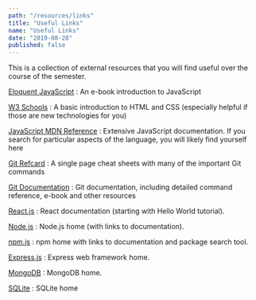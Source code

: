 ```yaml
---
path: "/resources/links"
title: "Useful Links"
name: "Useful Links"
date: "2019-08-28"
published: false
---
```


This is a collection of external resources that you will find useful over the course of the semester.

[Eloquent JavaScript](http://eloquentjavascript.net/3rd_edition/)
: An e-book introduction to JavaScript

[W3 Schools](http://www.w3schools.com)
: A basic introduction to HTML and CSS (especially helpful if those are new technologies for you)

[JavaScript MDN Reference](https://developer.mozilla.org/en-US/docs/Web/JavaScript)
: Extensive JavaScript documentation. If you search for particular aspects of the language, you will likely find yourself here

[Git Refcard](https://github.com/AlexZeitler/gitcheatsheet/blob/master/gitcheatsheet.pdf)
: A single page cheat sheets with many of the important Git commands

[Git Documentation](https://git-scm.com/doc)
: Git documentation, including detailed command reference, e-book and other resources

[React.js](https://reactjs.org/docs/hello-world.html)
: React documentation (starting with Hello World tutorial).

[Node.js](https://nodejs.org/en/)
: Node.js home (with links to documentation).

[npm.js](https://www.npmjs.com)
: npm home with links to documentation and package search tool.

[Express.js](http://expressjs.com)
: Express web framework home.

[MongoDB](https://www.mongodb.org)
: MongoDB home.

[SQLite](http://www.sqlite.org)
: SQLite home
